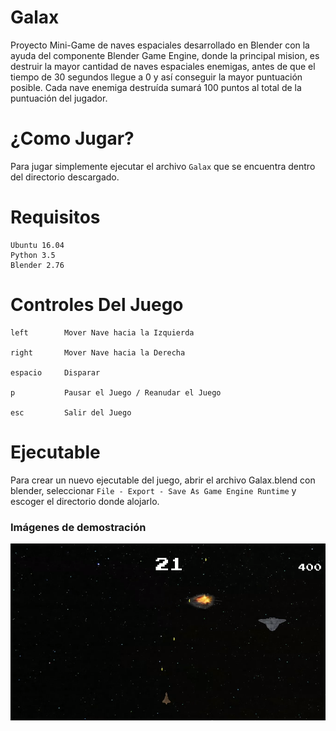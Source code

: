 # Galax
Proyecto Mini-Game de naves espaciales desarrollado en Blender con la ayuda del componente Blender Game Engine, donde la principal mision, es destruir la mayor cantidad de naves espaciales enemigas, antes de que el tiempo de 30 segundos llegue a 0 y así conseguir la mayor puntuación posible. Cada nave enemiga destruída sumará 100 puntos al total de la puntuación del jugador.

# ¿Como Jugar?
Para jugar simplemente ejecutar el archivo ```Galax``` que se encuentra dentro del directorio descargado.

# Requisitos
```
Ubuntu 16.04
Python 3.5
Blender 2.76
```

# Controles Del Juego
```
left        Mover Nave hacia la Izquierda

right       Mover Nave hacia la Derecha

espacio     Disparar

p           Pausar el Juego / Reanudar el Juego

esc         Salir del Juego
```
# Ejecutable
Para crear un nuevo ejecutable del juego, abrir el archivo Galax.blend con blender, seleccionar ```File - Export - Save As Game Engine Runtime``` y escoger el directorio donde alojarlo.

### Imágenes de demostración

<img src="demo/demo.png">